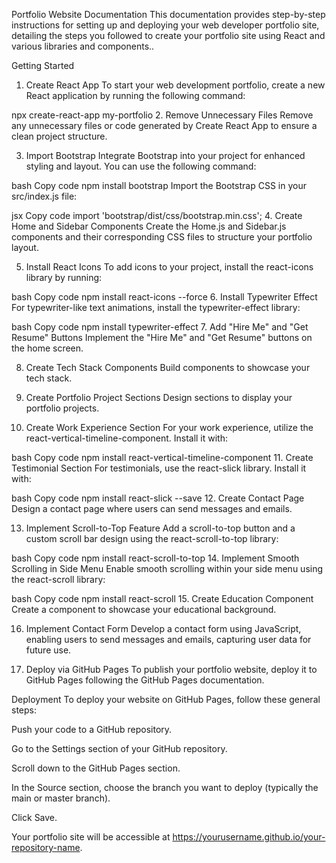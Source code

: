 Portfolio Website Documentation
This documentation provides step-by-step instructions for setting up and deploying your web developer portfolio site,
detailing the steps you followed to create your portfolio site using React and various libraries and components..

Getting Started
1. Create React App
To start your web development portfolio, create a new React application by running the following command:

npx create-react-app my-portfolio
2. Remove Unnecessary Files
Remove any unnecessary files or code generated by Create React App to ensure a clean project structure.

3. Import Bootstrap
Integrate Bootstrap into your project for enhanced styling and layout. You can use the following command:

bash
Copy code
npm install bootstrap
Import the Bootstrap CSS in your src/index.js file:

jsx
Copy code
import 'bootstrap/dist/css/bootstrap.min.css';
4. Create Home and Sidebar Components
Create the Home.js and Sidebar.js components and their corresponding CSS files to structure your portfolio layout.

5. Install React Icons
To add icons to your project, install the react-icons library by running:

bash
Copy code
npm install react-icons --force
6. Install Typewriter Effect
For typewriter-like text animations, install the typewriter-effect library:

bash
Copy code
npm install typewriter-effect
7. Add "Hire Me" and "Get Resume" Buttons
Implement the "Hire Me" and "Get Resume" buttons on the home screen.

8. Create Tech Stack Components
Build components to showcase your tech stack.

9. Create Portfolio Project Sections
Design sections to display your portfolio projects.

10. Create Work Experience Section
For your work experience, utilize the react-vertical-timeline-component. Install it with:

bash
Copy code
npm install react-vertical-timeline-component
11. Create Testimonial Section
For testimonials, use the react-slick library. Install it with:

bash
Copy code
npm install react-slick --save
12. Create Contact Page
Design a contact page where users can send messages and emails.

13. Implement Scroll-to-Top Feature
Add a scroll-to-top button and a custom scroll bar design using the react-scroll-to-top library:

bash
Copy code
npm install react-scroll-to-top
14. Implement Smooth Scrolling in Side Menu
Enable smooth scrolling within your side menu using the react-scroll library:

bash
Copy code
npm install react-scroll
15. Create Education Component
Create a component to showcase your educational background.

16. Implement Contact Form
Develop a contact form using JavaScript, enabling users to send messages and emails, capturing user data for future use.

17. Deploy via GitHub Pages
To publish your portfolio website, deploy it to GitHub Pages following the GitHub Pages documentation.

Deployment
To deploy your website on GitHub Pages, follow these general steps:

Push your code to a GitHub repository.

Go to the Settings section of your GitHub repository.

Scroll down to the GitHub Pages section.

In the Source section, choose the branch you want to deploy (typically the main or master branch).

Click Save.

Your portfolio site will be accessible at https://yourusername.github.io/your-repository-name.






